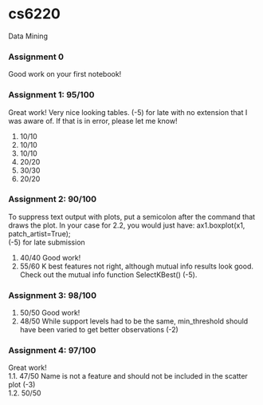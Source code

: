 # cs6220
Data Mining

### Assignment 0
Good work on your first notebook!

### Assignment 1: 95/100
Great work! Very nice looking tables. (-5) for late with no extension that I was aware of. If that is in error, please let me know!
1. 10/10
2. 10/10 
3. 10/10
4. 20/20 
5. 30/30
6. 20/20

### Assignment 2: 90/100
To suppress text output with plots, put a semicolon after the command that draws the plot. In your case for 2.2, you would just have: ax1.boxplot(x1, patch_artist=True);\
(-5) for late submission
1. 40/40 Good work!
2. 55/60 K best features not right, although mutual info results look good. Check out the mutual info function SelectKBest() (-5).

### Assignment 3: 98/100
1. 50/50 Good work!
2. 48/50 While support levels had to be the same, min_threshold should have been varied to get better observations (-2)

### Assignment 4: 97/100
Great work!\
1.1. 47/50 Name is not a feature and should not be included in the scatter plot (-3)\
1.2. 50/50
